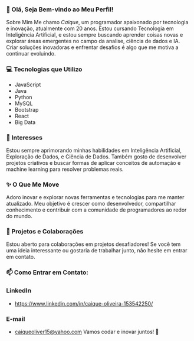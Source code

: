
### 👋 Olá, Seja Bem-vindo ao Meu Perfil!
Sobre Mim
Me chamo *Caique*, um programador apaixonado por tecnologia e inovação, atualmente com 20 anos. Estou cursando Tecnologia em Inteligência Artificial, e estou sempre buscando aprender coisas novas e explorar áreas emergentes no campo da analise, ciência de dados e IA. Criar soluções inovadoras e enfrentar desafios é algo que me motiva a continuar evoluindo.

### 💻 Tecnologias que Utilizo
- JavaScript
- Java
- Python
- MySQL
- Bootstrap
- React
- Big Data

### 🌱 Interesses
Estou sempre aprimorando minhas habilidades em Inteligência Artificial, Exploração de Dados, e Ciência de Dados. Também gosto de desenvolver projetos criativos e buscar formas de aplicar conceitos de automação e machine learning para resolver problemas reais.

### ✨ O Que Me Move
Adoro inovar e explorar novas ferramentas e tecnologias para me manter atualizado. Meu objetivo é crescer como desenvolvedor, compartilhar conhecimento e contribuir com a comunidade de programadores ao redor do mundo.

### 🚀 Projetos e Colaborações
Estou aberto para colaborações em projetos desafiadores! Se você tem uma ideia interessante ou gostaria de trabalhar junto, não hesite em entrar em contato.

### 📫 Como Entrar em Contato:

### LinkedIn
- https://www.linkedin.com/in/caique-oliveira-153542250/
### E-mail
- caiqueoliver15@yahoo.com
Vamos codar e inovar juntos! 🚀
</div>
<br/><br/>
